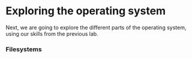 # Exploring the operating system
Next, we are going to explore the different parts of the operating system, using our skills from the previous lab.

### Filesystems
